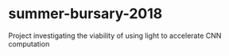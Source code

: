 # summer-bursary-2018
Project investigating the viability of using light to accelerate CNN computation
